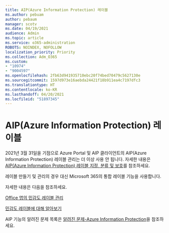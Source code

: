 ```yaml
---
title: AIP(Azure Information Protection) 레이블
ms.author: pebuam
author: pebaum
manager: scotv
ms.date: 04/19/2021
audience: Admin
ms.topic: article
ms.service: o365-administration
ROBOTS: NOINDEX, NOFOLLOW
localization_priority: Priority
ms.collection: Adm_O365
ms.custom:
- "10974"
- "9004597"
ms.openlocfilehash: 2fb63d941935710ebc20f74bed70479c5627130e
ms.sourcegitcommit: 1597d973e16aebda24421f18b911ea4c7197dfc3
ms.translationtype: HT
ms.contentlocale: ko-KR
ms.lasthandoff: 04/20/2021
ms.locfileid: "51897345"
---
```

# <a name="azure-information-protection-aip-labels"></a>AIP(Azure Information Protection) 레이블

2021년 3월 31일을 기점으로 Azure Portal 및 AIP 클라이언트의 AIP(Azure Information Protection) 레이블 관리는 더 이상 사용 안 됩니다. 자세한 내용은 [AIP(Azure Information Protection) 레이블 지정, 분류 및 보호](https://docs.microsoft.com/azure/information-protection/aip-classification-and-protection)를 참조하세요.

레이블 만들기 및 관리의 경우 대신 Microsoft 365의 통합 레이블 기능을 사용합니다. 

자세한 내용은 다음을 참조하세요.

[Office 앱의 민감도 레이블 관리](https://docs.microsoft.com/microsoft-365/compliance/sensitivity-labels-office-apps)

[민감도 레이블에 대해 알아보기](https://docs.microsoft.com/microsoft-365/compliance/sensitivity-labels)

AIP 기능의 알려진 문제 목록은 [알려진 문제-Azure Information Protection](https://docs.microsoft.com/azure/information-protection/known-issues)을 참조하세요.